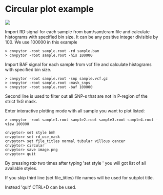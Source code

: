 # Circular plot example

<img src="https://raw.githubusercontent.com/abyzovlab/CNVpytor/master/imgs/circular.png">

Import RD signal for each sample from bam/sam/cram file and calculate histograms with specified bin size. 
It can be any positive integer divisible by 100. We use 100000 in this example

```
> cnvpytor -root sample.root -rd sample.bam
> cnvpytor -root sample.root -his 100000
```

Import BAF signal for each sample from vcf file and calculate histograms with specified bin size. 

```
> cnvpytor -root sample.root -snp sample.vcf.gz
> cnvpytor -root sample.root -mask_snps
> cnvpytor -root sample.root -baf 100000
```
Second line is used to filter out all SNP-s that are not in P-region of the strict 1kG mask.

Enter interactive plotting mode with all sample you want to plot listed:
```
> cnvpytor -root sample1.root sample2.root sample3.root sample4.root -view 100000

cnvpytor> set style bmh
cnvpytor> set rd_use_mask
cnvpytor> set file_titles normal tubular villous cancer 
cnvpytor> circular
cnvpytor> save image.png
cnvpytor> quit
```

By pressing *tab* two times after typing 'set style ' you will got list of all available styles.

If you skip third line (set file_titles) file names will be used for subplot title.

Instead 'quit' CTRL+D can be used.
